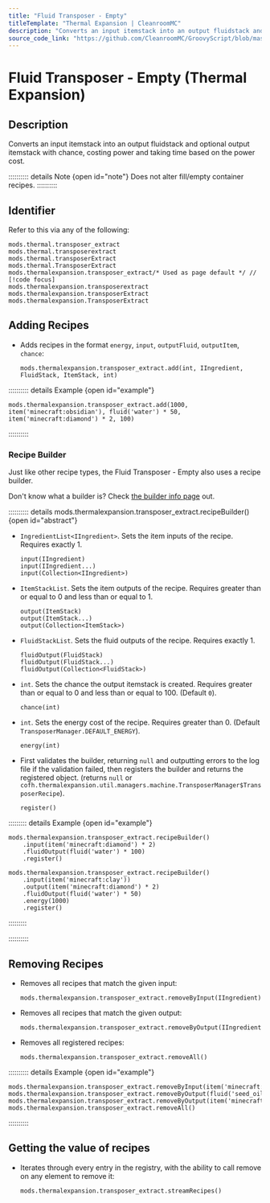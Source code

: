 ```yaml
---
title: "Fluid Transposer - Empty"
titleTemplate: "Thermal Expansion | CleanroomMC"
description: "Converts an input itemstack into an output fluidstack and optional output itemstack with chance, costing power and taking time based on the power cost."
source_code_link: "https://github.com/CleanroomMC/GroovyScript/blob/master/src/main/java/com/cleanroommc/groovyscript/compat/mods/thermalexpansion/machine/TransposerExtract.java"
---
```


# Fluid Transposer - Empty (Thermal Expansion)

## Description

Converts an input itemstack into an output fluidstack and optional output itemstack with chance, costing power and taking time based on the power cost.

:::::::::: details Note {open id="note"}
Does not alter fill/empty container recipes.
::::::::::

## Identifier

Refer to this via any of the following:

```groovy:no-line-numbers {5}
mods.thermal.transposer_extract
mods.thermal.transposerextract
mods.thermal.transposerExtract
mods.thermal.TransposerExtract
mods.thermalexpansion.transposer_extract/* Used as page default */ // [!code focus]
mods.thermalexpansion.transposerextract
mods.thermalexpansion.transposerExtract
mods.thermalexpansion.TransposerExtract
```


## Adding Recipes

- Adds recipes in the format `energy`, `input`, `outputFluid`, `outputItem`, `chance`:

    ```groovy:no-line-numbers
    mods.thermalexpansion.transposer_extract.add(int, IIngredient, FluidStack, ItemStack, int)
    ```

:::::::::: details Example {open id="example"}
```groovy:no-line-numbers
mods.thermalexpansion.transposer_extract.add(1000, item('minecraft:obsidian'), fluid('water') * 50, item('minecraft:diamond') * 2, 100)
```

::::::::::

### Recipe Builder

Just like other recipe types, the Fluid Transposer - Empty also uses a recipe builder.

Don't know what a builder is? Check [the builder info page](../../introduction/builder.md) out.

:::::::::: details mods.thermalexpansion.transposer_extract.recipeBuilder() {open id="abstract"}
- `IngredientList<IIngredient>`. Sets the item inputs of the recipe. Requires exactly 1.

    ```groovy:no-line-numbers
    input(IIngredient)
    input(IIngredient...)
    input(Collection<IIngredient>)
    ```

- `ItemStackList`. Sets the item outputs of the recipe. Requires greater than or equal to 0 and less than or equal to 1.

    ```groovy:no-line-numbers
    output(ItemStack)
    output(ItemStack...)
    output(Collection<ItemStack>)
    ```

- `FluidStackList`. Sets the fluid outputs of the recipe. Requires exactly 1.

    ```groovy:no-line-numbers
    fluidOutput(FluidStack)
    fluidOutput(FluidStack...)
    fluidOutput(Collection<FluidStack>)
    ```

- `int`. Sets the chance the output itemstack is created. Requires greater than or equal to 0 and less than or equal to 100. (Default `0`).

    ```groovy:no-line-numbers
    chance(int)
    ```

- `int`. Sets the energy cost of the recipe. Requires greater than 0. (Default `TransposerManager.DEFAULT_ENERGY`).

    ```groovy:no-line-numbers
    energy(int)
    ```

- First validates the builder, returning `null` and outputting errors to the log file if the validation failed, then registers the builder and returns the registered object. (returns `null` or `cofh.thermalexpansion.util.managers.machine.TransposerManager$TransposerRecipe`).

    ```groovy:no-line-numbers
    register()
    ```

::::::::: details Example {open id="example"}
```groovy:no-line-numbers
mods.thermalexpansion.transposer_extract.recipeBuilder()
    .input(item('minecraft:diamond') * 2)
    .fluidOutput(fluid('water') * 100)
    .register()

mods.thermalexpansion.transposer_extract.recipeBuilder()
    .input(item('minecraft:clay'))
    .output(item('minecraft:diamond') * 2)
    .fluidOutput(fluid('water') * 50)
    .energy(1000)
    .register()
```

:::::::::

::::::::::

## Removing Recipes

- Removes all recipes that match the given input:

    ```groovy:no-line-numbers
    mods.thermalexpansion.transposer_extract.removeByInput(IIngredient)
    ```

- Removes all recipes that match the given output:

    ```groovy:no-line-numbers
    mods.thermalexpansion.transposer_extract.removeByOutput(IIngredient)
    ```

- Removes all registered recipes:

    ```groovy:no-line-numbers
    mods.thermalexpansion.transposer_extract.removeAll()
    ```

:::::::::: details Example {open id="example"}
```groovy:no-line-numbers
mods.thermalexpansion.transposer_extract.removeByInput(item('minecraft:sponge:1'))
mods.thermalexpansion.transposer_extract.removeByOutput(fluid('seed_oil'))
mods.thermalexpansion.transposer_extract.removeByOutput(item('minecraft:bowl'))
mods.thermalexpansion.transposer_extract.removeAll()
```

::::::::::

## Getting the value of recipes

- Iterates through every entry in the registry, with the ability to call remove on any element to remove it:

    ```groovy:no-line-numbers
    mods.thermalexpansion.transposer_extract.streamRecipes()
    ```
